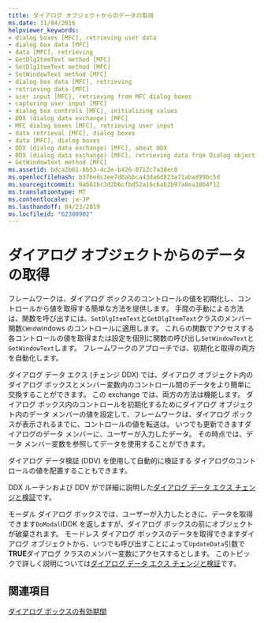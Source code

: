 ```yaml
---
title: ダイアログ オブジェクトからのデータの取得
ms.date: 11/04/2016
helpviewer_keywords:
- dialog boxes [MFC], retrieving user data
- dialog box data [MFC]
- data [MFC], retrieving
- GetDlgItemText method [MFC]
- SetDlgItemText method [MFC]
- SetWindowText method [MFC]
- dialog box data [MFC], retrieving
- retrieving data [MFC]
- user input [MFC], retrieving from MFC dialog boxes
- capturing user input [MFC]
- dialog box controls [MFC], initializing values
- DDX (dialog data exchange) [MFC]
- MFC dialog boxes [MFC], retrieving user input
- data retrieval [MFC], dialog boxes
- data [MFC], dialog boxes
- DDX (dialog data exchange) [MFC], about DDX
- DDX (dialog data exchange) [MFC], retrieving data from Dialog object
- GetWindowText method [MFC]
ms.assetid: bdca2b61-6b53-4c2e-b426-8712c7a38ec0
ms.openlocfilehash: b376edc3ee7d8abbca43da6d823e71abad99bc5d
ms.sourcegitcommit: 0ab61bc3d2b6cfbd52a16c6ab2b97a8ea1864f12
ms.translationtype: MT
ms.contentlocale: ja-JP
ms.lasthandoff: 04/23/2019
ms.locfileid: "62308902"
---
```

# <a name="retrieving-data-from-the-dialog-object"></a>ダイアログ オブジェクトからのデータの取得

フレームワークは、ダイアログ ボックスのコントロールの値を初期化し、コントロールから値を取得する簡単な方法を提供します。 手間の手動による方法は、関数を呼び出すには、`SetDlgItemText`と`GetDlgItemText`クラスのメンバー関数`CWnd`windows のコントロールに適用します。 これらの関数でアクセスする各コントロールの値を取得または設定を個別に関数の呼び出し`SetWindowText`と`GetWindowText`します。 フレームワークのアプローチでは、初期化と取得の両方を自動化します。

ダイアログ データ エクス (チェンジ DDX) では、ダイアログ オブジェクト内のダイアログ ボックスとメンバー変数内のコントロール間のデータをより簡単に交換することができます。 この exchange では、両方の方法は機能します。 ダイアログ ボックス内のコントロールを初期化するためにダイアログ オブジェクト内のデータ メンバーの値を設定して、フレームワークは、ダイアログ ボックスが表示されるまでに、コントロールの値を転送は。 いつでも更新できますダイアログのデータ メンバーに、ユーザーが入力したデータ。 その時点では、データ メンバー変数を参照してデータを使用することができます。

ダイアログ データ検証 (DDV) を使用して自動的に検証する ダイアログのコントロールの値を配置することもできます。

DDX ルーチンおよび DDV がで詳細に説明した[ダイアログ データ エクス チェンジと検証](../mfc/dialog-data-exchange-and-validation.md)です。

モーダル ダイアログ ボックスでは、ユーザーが入力したときに、データを取得できます`DoModal`IDOK を返しますが、ダイアログ ボックスの前にオブジェクトが破棄されます。 モードレス ダイアログ ボックスのデータを取得できますダイアログ オブジェクトから、いつでも呼び出すことによって`UpdateData`引数で**TRUE**ダイアログ クラスのメンバー変数にアクセスするとします。 このトピックで詳しく説明については[ダイアログ データ エクス チェンジと検証](../mfc/dialog-data-exchange-and-validation.md)です。

## <a name="see-also"></a>関連項目

[ダイアログ ボックスの有効期間](../mfc/life-cycle-of-a-dialog-box.md)
